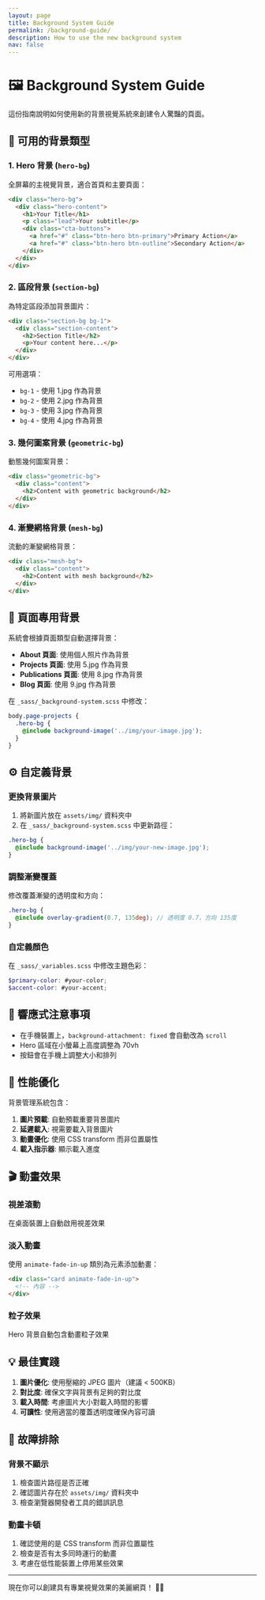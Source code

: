 ```yaml
---
layout: page
title: Background System Guide
permalink: /background-guide/
description: How to use the new background system
nav: false
---
```


# 🖼️ Background System Guide

這份指南說明如何使用新的背景視覺系統來創建令人驚豔的頁面。

## 🎯 可用的背景類型

### 1. Hero 背景 (`hero-bg`)
全屏幕的主視覺背景，適合首頁和主要頁面：

```html
<div class="hero-bg">
  <div class="hero-content">
    <h1>Your Title</h1>
    <p class="lead">Your subtitle</p>
    <div class="cta-buttons">
      <a href="#" class="btn-hero btn-primary">Primary Action</a>
      <a href="#" class="btn-hero btn-outline">Secondary Action</a>
    </div>
  </div>
</div>
```

### 2. 區段背景 (`section-bg`)
為特定區段添加背景圖片：

```html
<div class="section-bg bg-1">
  <div class="section-content">
    <h2>Section Title</h2>
    <p>Your content here...</p>
  </div>
</div>
```

可用選項：
- `bg-1` - 使用 1.jpg 作為背景
- `bg-2` - 使用 2.jpg 作為背景  
- `bg-3` - 使用 3.jpg 作為背景
- `bg-4` - 使用 4.jpg 作為背景

### 3. 幾何圖案背景 (`geometric-bg`)
動態幾何圖案背景：

```html
<div class="geometric-bg">
  <div class="content">
    <h2>Content with geometric background</h2>
  </div>
</div>
```

### 4. 漸變網格背景 (`mesh-bg`)
流動的漸變網格背景：

```html
<div class="mesh-bg">
  <div class="content">
    <h2>Content with mesh background</h2>
  </div>
</div>
```

## 🎨 頁面專用背景

系統會根據頁面類型自動選擇背景：

- **About 頁面**: 使用個人照片作為背景
- **Projects 頁面**: 使用 5.jpg 作為背景
- **Publications 頁面**: 使用 8.jpg 作為背景
- **Blog 頁面**: 使用 9.jpg 作為背景

在 `_sass/_background-system.scss` 中修改：

```scss
body.page-projects {
  .hero-bg {
    @include background-image('../img/your-image.jpg');
  }
}
```

## ⚙️ 自定義背景

### 更換背景圖片
1. 將新圖片放在 `assets/img/` 資料夾中
2. 在 `_sass/_background-system.scss` 中更新路徑：

```scss
.hero-bg {
  @include background-image('../img/your-new-image.jpg');
}
```

### 調整漸變覆蓋
修改覆蓋漸變的透明度和方向：

```scss
.hero-bg {
  @include overlay-gradient(0.7, 135deg); // 透明度 0.7，方向 135度
}
```

### 自定義顏色
在 `_sass/_variables.scss` 中修改主題色彩：

```scss
$primary-color: #your-color;
$accent-color: #your-accent;
```

## 📱 響應式注意事項

- 在手機裝置上，`background-attachment: fixed` 會自動改為 `scroll`
- Hero 區域在小螢幕上高度調整為 70vh
- 按鈕會在手機上調整大小和排列

## 🚀 性能優化

背景管理系統包含：

1. **圖片預載**: 自動預載重要背景圖片
2. **延遲載入**: 視需要載入背景圖片
3. **動畫優化**: 使用 CSS transform 而非位置屬性
4. **載入指示器**: 顯示載入進度

## 🎬 動畫效果

### 視差滾動
在桌面裝置上自動啟用視差效果

### 淡入動畫
使用 `animate-fade-in-up` 類別為元素添加動畫：

```html
<div class="card animate-fade-in-up">
  <!-- 內容 -->
</div>
```

### 粒子效果
Hero 背景自動包含動畫粒子效果

## 💡 最佳實踐

1. **圖片優化**: 使用壓縮的 JPEG 圖片（建議 < 500KB）
2. **對比度**: 確保文字與背景有足夠的對比度
3. **載入時間**: 考慮圖片大小對載入時間的影響
4. **可讀性**: 使用適當的覆蓋透明度確保內容可讀

## 🔧 故障排除

### 背景不顯示
1. 檢查圖片路徑是否正確
2. 確認圖片存在於 `assets/img/` 資料夾中
3. 檢查瀏覽器開發者工具的錯誤訊息

### 動畫卡頓
1. 確認使用的是 CSS transform 而非位置屬性
2. 檢查是否有太多同時運行的動畫
3. 考慮在低性能裝置上停用某些效果

---

現在你可以創建具有專業視覺效果的美麗網頁！ 🎨✨ 